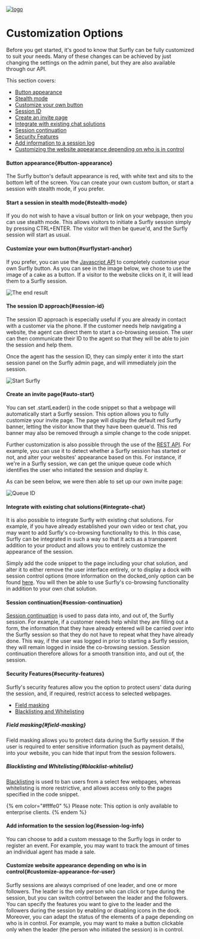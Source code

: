<a href="https://www.surfly.com/">![logo](../images/logosmall.png)</a>
# Customization Options
<a name="integration-options"></a>

Before you get started, it's good to know that Surfly can be fully customized to suit your needs. Many of these changes can be achieved by just changing the settings on the admin panel, but they are also available through our API.

This section covers:
 - [Button appearance](<#button-appearance>)
 - [Stealth mode](<#stealth-mode>)
 - [Customize your own button](<#surflystart-anchor>)
 - [Session ID](<#session-id>)
 - [Create an invite page](<#autoStart>)
 - [Integrate with existing chat solutions](<#integrate-chat>)
 - [Session continuation](<#session-continuation>)
 - [Security Features](<#security-features>)
 - [Add information to a session log](<#session-log-info>)
 - [Customizing the website appearance depending on who is in control](<#customize-appearance-for-user>)

<a name="button-appearance"></a>
#### Button appearance{#button-appearance}

The Surfly button's default appearance is red, with white text and sits to the bottom left of the screen. You can create your own custom button, or start a session with stealth mode, if you prefer.

<a name="stealth-mode"></a>
#### Start a session in stealth mode{#stealth-mode}

If you do not wish to have a visual button or link on your webpage, then you can use stealth mode. This allows visitors to initiate a Surfly session simply by pressing CTRL+ENTER.  The visitor will then be queue'd, and the Surfly session will start as usual.

<a name="surflystart-anchor"></a>
#### Customize your own button{#surflystart-anchor}

If you prefer, you can use the [Javascript API](../javascript-api.md) to completely customise your own Surfly button. As you can see in the image below, we chose to use the image of a cake as a button. If a visitor to the website clicks on it, it will lead them to a Surfly session.

![The end result](https://raw.github.com/surfly/tutorial/master/screens/cake-button.png)

<a name="session-id"></a>
#### The session ID approach{#session-id}

The session ID approach is especially useful if you are already in contact with a customer via the phone. If the customer needs help navigating a website, the agent can direct them to start a co-browsing session. The user can then communicate their ID to the agent so that they will be able to join the session and help them.

Once the agent has the session ID, they can simply enter it into the start session panel on the Surfly admin page, and will immediately join the session.

![Start Surfly](https://raw.github.com/surfly/tutorial/master/screens/enter_session_id.png)

<a name="auto-start"></a>
#### Create an invite page{#auto-start}
You can set .startLeader() in the code snippet so that a webpage will automatically start a Surfly session. This option allows you to fully customize your invite page. The page will display the default red Surfly banner, letting the visitor know that they have been queue'd. This red banner may also be removed through a simple change to the code snippet.

Further customization is also possible through the use of the [REST API](http://docs.surfly.apiary.io/). For example, you can use it to detect whether a Surfly session has started or not, and alter your websites' appearance based on this. For instance, if we're in a Surfly session, we can get the unique queue code which identifies the user who initiated the session and display it.

As can be seen below, we were then able to set up our own invite page:

![Queue ID](https://raw.github.com/surfly/tutorial/master/screens/custom-lp.png)


<a name="integrate-chat"></a>
#### Integrate with existing chat solutions{#integrate-chat}

It is also possible to integrate Surfly with existing chat solutions. For example, if you have already established your own video or text chat, you may want to add Surfly's co-browsing functionality to this. In this case, Surfly can be integrated in such a way so that it acts as a transparent addition to your product and allows you to entirely customize the appearance of the session.

Simply add the code snippet to the page including your chat solution, and alter it to either remove the user interface entirely, or to display a dock with session control options (more information on the docked_only option can be found [here](../widget-options.md#chatbox-options). You will then be able to use Surfly's co-browsing functionality in addition to your own chat solution.


<a name="session-continuation"></a>
#### Session continuation{#session-continuation}

[Session continuation](../widget-options/widget-options.md#session-continuation) is used to pass data into, and out of, the Surfly session. For example, if a customer needs help whilst they are filling out a form, the information that they have already entered will be carried over into the Surfly session so that they do not have to repeat what they have already done. This way, if the user was logged in prior to starting a Surfly session, they will remain logged in inside the co-browsing session. Session continuation therefore allows for a smooth transition into, and out of, the session.


<a name="security-features"></a>
#### Security Features{#security-features}

Surfly's security features allow you the option to protect users' data during the session, and, if required, restrict access to selected webpages.

 - [Field masking](<#field-masking>)
 - [Blacklisting and Whitelisting](<#blacklist-whitelist>)

<a name="field-masking"></a>
##### Field masking{#field-masking}

Field masking allows you to protect data during the Surfly session. If the user is required to enter sensitive information (such as payment details), into your website, you can hide that input from the session followers.


<a name="blacklist-whitelist"></a>
##### Blacklisting and Whitelisting{#blacklist-whitelist}

[Blacklisting](../widget-options/widget-options.md#restrictions) is used to ban users from a select few webpages, whereas whitelisting is more restrictive, and allows access only to the pages specified in the code snippet.

{% em color="#ffffe0" %} Please note:
This option is only available to enterprise clients.  {% endem %}


<a name="session-log-info"></a>
#### Add information to the session log{#session-log-info}

You can choose to add a custom message to the Surfly logs in order to register an event. For example, you may want to track the amount of times an individual agent has made a sale.

<a name="customize-appearance-for-user"></a>
#### Customize website appearance depending on who is in control{#customize-appearance-for-user}

Surfly sessions are always comprised of one leader, and one or more followers. The leader is the only person who can click or type during the session, but you can switch control between the leader and the followers. You can specify the features you want to give to the leader and the followers during the session by enabling or disabling icons in the dock. Moreover, you can adapt the status of the elements of a page depending on who is in control. For example, you may want to make a button clickable only when the leader (the person who initiated the session) is in control.
